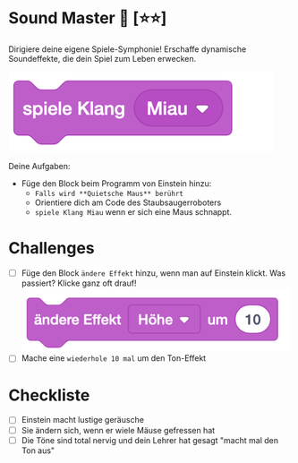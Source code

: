 # Sound Master 🎵 [⭐⭐]
Dirigiere deine eigene Spiele-Symphonie! Erschaffe dynamische Soundeffekte, die dein Spiel zum Leben erwecken.

![alt text](scratch/spiele.png)

Deine Aufgaben:

- Füge den Block beim Programm von Einstein hinzu:
  - `Falls wird **Quietsche Maus** berührt` 
  - Orientiere dich am Code des Staubsaugerroboters
  - `spiele Klang Miau` wenn er sich eine Maus schnappt.

 # Challenges

- [ ] Füge den Block `ändere Effekt` hinzu, wenn man auf Einstein klickt. Was passiert? Klicke ganz oft drauf!
![alt text](scratch/ton-effekt.png)
- [ ] Mache eine `wiederhole 10 mal` um den Ton-Effekt 
 # Checkliste

- [ ] Einstein macht lustige geräusche
- [ ] Sie ändern sich, wenn er wiele Mäuse gefressen hat
- [ ] Die Töne sind total nervig und dein Lehrer hat gesagt "macht mal den Ton aus"  